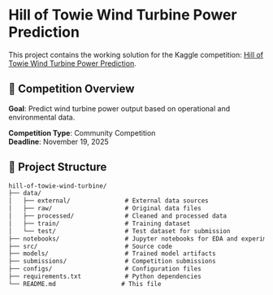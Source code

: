 # Hill of Towie Wind Turbine Power Prediction

This project contains the working solution for the Kaggle competition: [Hill of Towie Wind Turbine Power Prediction](https://www.kaggle.com/competitions/hill-of-towie-wind-turbine-power-prediction).

## 🎯 Competition Overview

**Goal**: Predict wind turbine power output based on operational and environmental data.

**Competition Type**: Community Competition  
**Deadline**: November 19, 2025

## 📁 Project Structure

```txt
hill-of-towie-wind-turbine/
├── data/
│   ├── external/               # External data sources
│   ├── raw/                    # Original data files
│   ├── processed/              # Cleaned and processed data
│   ├── train/                  # Training dataset
│   └── test/                   # Test dataset for submission
├── notebooks/                  # Jupyter notebooks for EDA and experiments
├── src/                        # Source code
├── models/                     # Trained model artifacts
├── submissions/                # Competition submissions
├── configs/                    # Configuration files
├── requirements.txt            # Python dependencies
└── README.md                  # This file
```
